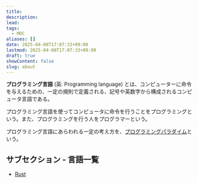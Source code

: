 ```yaml
---
title: 
description: 
lead: 
tags:
  - MOC
aliases: []
date: 2025-04-08T17:07:33+09:00
lastmod: 2025-04-08T17:07:33+09:00
draft: true
showContent: false
slug: about
---
```

**プログラミング言語** (英: Programming language) とは、コンピューターに命令を与えるための、一定の規則で定義される、記号や英数字から構成されるコンピュータ言語である。

プログラミング言語を使ってコンピュータに命令を行うことをプログラミングという。また、プログラミングを行う人をプログラマーという。

プログラミング言語にあらわれる一定の考え方を、[プログラミングパラダイム](プログラミングパラダイム.md)という。

## サブセクション - 言語一覧
- [Rust](Rust/Rust.md)